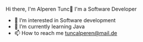 Hi there, I'm Alperen Tunc👋
I'm a Software Developer
- 👀 I’m interested in Software development
- 🌱 I’m currently learning Java
- 📫 How to reach me tuncalperen@mail.de
